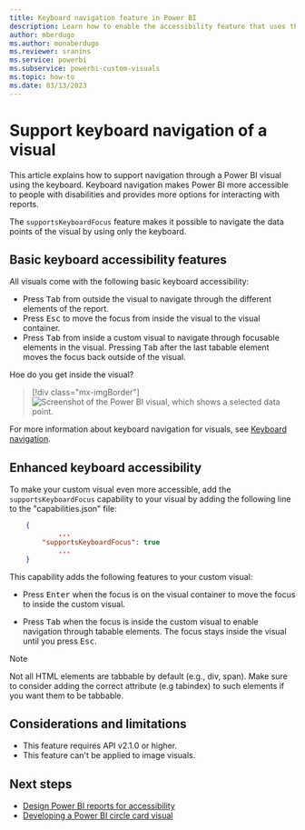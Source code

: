 ```yaml
---
title: Keyboard navigation feature in Power BI
description: Learn how to enable the accessibility feature that uses the keyboard to navigate through visuals in Power BI.
author: mberdugo
ms.author: monaberdugo
ms.reviewer: sranins
ms.service: powerbi
ms.subservice: powerbi-custom-visuals
ms.topic: how-to
ms.date: 03/13/2023
---
```


# Support keyboard navigation of a visual

This article explains how to support navigation through a Power BI visual using the keyboard. Keyboard navigation makes Power BI more accessible to people with disabilities and provides more options for interacting with reports.

The `supportsKeyboardFocus` feature makes it possible to navigate the data points of the visual by using only the keyboard.

## Basic keyboard accessibility features

All visuals come with the following basic keyboard accessibility:

* Press <kbd>Tab</kbd> from outside the visual to navigate through the different elements of the report.
* Press <kbd>Esc</kbd> to move the focus from inside the visual to the visual container.
* Press <kbd>Tab</kbd> from inside a custom visual to navigate through focusable elements in the visual. Pressing <kbd>Tab</kbd> after the last tabable element moves the focus back outside of the visual.

Hoe do you get inside the visual?

> [!div class="mx-imgBorder"]
> ![Screenshot of the Power BI visual, which shows a selected data point.](./media/supportskeyboardfocus-feature/supports-keyboard-focus-example.png)

For more information about keyboard navigation for visuals, see [Keyboard navigation](../../create-reports/desktop-accessibility-consuming-tools.md#keyboard-navigation).

## Enhanced keyboard accessibility

To make your custom visual even more accessible, add the `supportsKeyboardFocus` capability to your visual by adding the following line to the "capabilities.json" file:

```json
    {   
            ...
        "supportsKeyboardFocus": true
            ...
    }
```

This capability adds the following features to your custom visual:

* Press <kbd>Enter</kbd> when the focus is on the visual container to move the focus to inside the custom visual.

* Press <kbd>Tab</kbd> when the focus is inside the custom visual to enable navigation through tabable elements. The focus stays inside the visual until you press <kbd>Esc</kbd>.

> [!NOTE]
> Not all HTML elements are tabbable by default (e.g., div, span). Make sure to consider adding the correct attribute (e.g tabindex) to such elements if you want them to be tabbable.

## Considerations and limitations

* This feature requires API v2.1.0 or higher.
* This feature can't be applied to image visuals.

## Next steps

* [Design Power BI reports for accessibility](../../create-reports/desktop-accessibility-creating-reports.md)
* [Developing a Power BI circle card visual](develop-circle-card.md)
